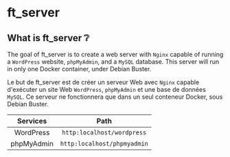 # ft_server

## What is ft_server ❔

The goal of ft_server is to create a web server with ```Nginx``` capable of running a ```WordPress``` website, ```phpMyAdmin```, and a ```MySQL``` database. This server will run in only one Docker container, under Debian Buster.

Le but de ft_server est de créer un serveur Web avec ```Nginx``` capable d'exécuter un site Web ```WordPress```, ```phpMyAdmin``` et une base de données ```MySQL```. Ce serveur ne fonctionnera que dans un seul conteneur Docker, sous Debian Buster.

|Services    |Path|
|:----------:|:-------:|
|WordPress   |```http:localhost/wordpress```|
|phpMyAdmin  |```http:localhost/phpmyadmin```|
